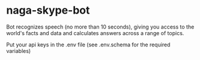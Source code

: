 # naga-skype-bot
Bot recognizes speech (no more than 10 seconds), giving you access to the world's facts and data and calculates answers across a range of topics.

Put your api keys in the .env file (see .env.schema for the required variables)